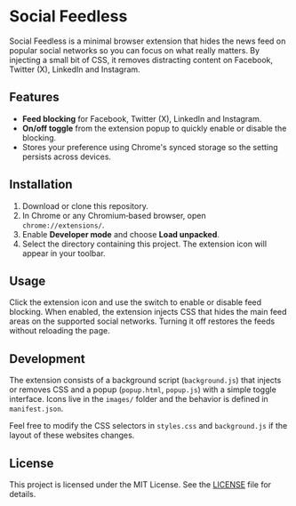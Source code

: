 # Social Feedless

Social Feedless is a minimal browser extension that hides the news feed on popular social networks so you can focus on what really matters. By injecting a small bit of CSS, it removes distracting content on Facebook, Twitter (X), LinkedIn and Instagram.

## Features

- **Feed blocking** for Facebook, Twitter (X), LinkedIn and Instagram.
- **On/off toggle** from the extension popup to quickly enable or disable the blocking.
- Stores your preference using Chrome's synced storage so the setting persists across devices.

## Installation

1. Download or clone this repository.
2. In Chrome or any Chromium‑based browser, open `chrome://extensions/`.
3. Enable **Developer mode** and choose **Load unpacked**.
4. Select the directory containing this project. The extension icon will appear in your toolbar.

## Usage

Click the extension icon and use the switch to enable or disable feed blocking. When enabled, the extension injects CSS that hides the main feed areas on the supported social networks. Turning it off restores the feeds without reloading the page.

## Development

The extension consists of a background script (`background.js`) that injects or removes CSS and a popup (`popup.html`, `popup.js`) with a simple toggle interface. Icons live in the `images/` folder and the behavior is defined in `manifest.json`.

Feel free to modify the CSS selectors in `styles.css` and `background.js` if the layout of these websites changes.

## License

This project is licensed under the MIT License. See the [LICENSE](LICENSE) file for details.
